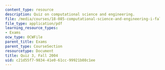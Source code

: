 ```yaml
---
content_type: resource
description: Quiz on computational science and engineering.
file: /media/courses/18-085-computational-science-and-engineering-i-fall-2008/c21d55f7983441e061cc99921b08c1ee_quiz318085f04.pdf
file_type: application/pdf
learning_resource_types:
- Exams
ocw_type: OCWFile
parent_title: Exams
parent_type: CourseSection
resourcetype: Document
title: Quiz 3, Fall 2004
uid: c21d55f7-9834-41e0-61cc-99921b08c1ee
---
```

